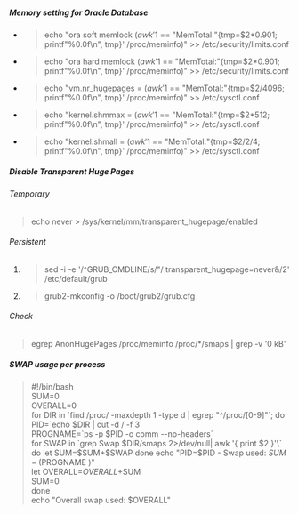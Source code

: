 ##### Memory setting for Oracle Database
- > echo "ora soft memlock $(awk '$1 == "MemTotal:"{tmp=$2\*0.901; printf"%0.0f\n", tmp}' /proc/meminfo)" >> /etc/security/limits.conf  
- > echo "ora hard memlock $(awk '$1 == "MemTotal:"{tmp=$2\*0.901; printf"%0.0f\n", tmp}' /proc/meminfo)" >> /etc/security/limits.conf  
- > echo "vm.nr_hugepages = $(awk '$1 == "MemTotal:"{tmp=$2/4096; printf"%0.0f\n", tmp}' /proc/meminfo)" >> /etc/sysctl.conf  
- > echo "kernel.shmmax = $(awk '$1 == "MemTotal:"{tmp=$2\*512; printf"%0.0f\n", tmp}' /proc/meminfo)" >> /etc/sysctl.conf  
- > echo "kernel.shmall = $(awk '$1 == "MemTotal:"{tmp=$2/2/4; printf"%0.0f\n", tmp}' /proc/meminfo)" >> /etc/sysctl.conf

##### Disable Transparent Huge Pages
###### Temporary
> echo never > /sys/kernel/mm/transparent_hugepage/enabled
###### Persistent
1. > sed -i -e '/^GRUB_CMDLINE/s/"/ transparent_hugepage=never&/2' /etc/default/grub
2. > grub2-mkconfig -o /boot/grub2/grub.cfg
###### Check
> egrep AnonHugePages /proc/meminfo /proc/\*/smaps | grep -v '0 kB'

##### SWAP usage per process
> #!/bin/bash  
> SUM=0  
> OVERALL=0  
> for DIR in \`find /proc/ -maxdepth 1 -type d | egrep "^/proc/[0-9]"\`; do  
>   PID=\`echo $DIR | cut -d / -f 3\`  
>   PROGNAME=\`ps -p $PID -o comm --no-headers\`  
>     for SWAP in \`grep Swap $DIR/smaps 2>/dev/null| awk '{ print $2 }'\`  
>       do  
>         let SUM=$SUM+$SWAP  
>       done  
>   echo "PID=$PID - Swap used: $SUM - ($PROGNAME )"  
>   let OVERALL=$OVERALL+$SUM  
>   SUM=0  
> done  
> echo "Overall swap used: $OVERALL"  
